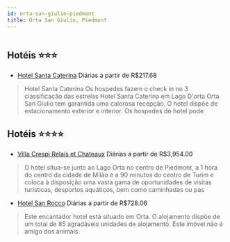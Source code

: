 ```yaml
---
id: orta-san-giulio-piedmont
title: Orta San Giulio, Piedmont
---
```


<center><img src="http://photos.hotelbeds.com/giata/20/207510/207510a_hb_a_025.jpg" alt="" /></center>


## Hotéis ⭐️⭐️⭐️

-    [Hotel Santa Caterina](https://www.hurb.com/aud/https://www.hurb.com/hoteis/orta-san-giulio/hotel-santa-caterina-JNP-JP765977?cmp=18055) Diárias a partir de R$217.68
   > Hotel Santa Caterina Os hospedes fazem o check in no 3 classificação das estrelas Hotel Santa Caterina em Lago D&apos;orta Orta San Giulio tem garantida uma calorosa recepção. O hotel dispõe de estacionamento exterior e interior. Os hospedes do hotel pode

## Hotéis ⭐️⭐️⭐️⭐️

-    [Villa Crespi Relais et Chateaux](https://www.hurb.com/aud/https://www.hurb.com/hoteis/orta-san-giulio/villa-crespi-relais-et-chateaux-JNP-JP031715?cmp=18055) Diárias a partir de R$3,954.00
   > O hotel situa-se junto ao Lago Orta no centro de Piedmont, a 1 hora do centro da cidade de Milão e a 90 minutos do centro de Turim e coloca à disposição uma vasta gama de oportunidades de visitas turísticas, desportos aquáticos, bem como caminhadas ou pas
-    [Hotel San Rocco](https://www.hurb.com/aud/https://www.hurb.com/hoteis/orta-san-giulio/hotel-san-rocco-JNP-JP829185?cmp=18055) Diárias a partir de R$728.06
   > Este encantador hotel está situado em Orta. O alojamento dispõe de um total de 85 agradáveis unidades de alojamento. Este imóvel não é amigo dos animais. 
